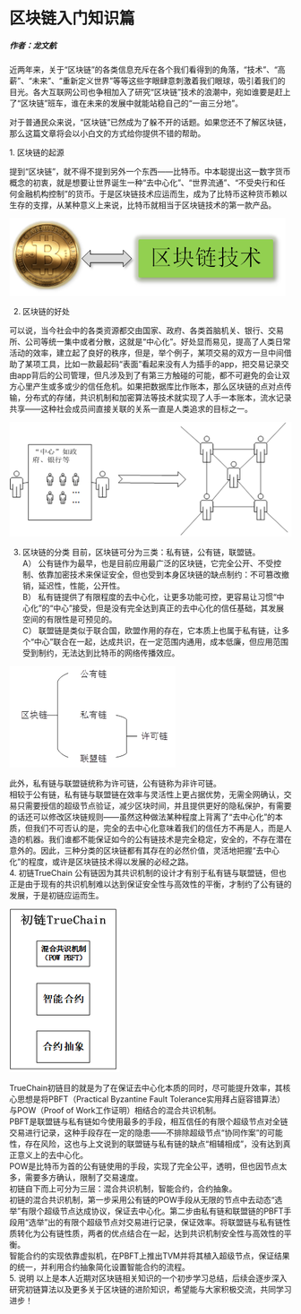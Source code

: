 # 区块链入门知识篇
##### 作者：龙文航
<p>近两年来，关于“区块链”的各类信息充斥在各个我们看得到的角落，“技术”、“高薪”、“未来”、“重新定义世界”等等这些字眼肆意刺激着我们眼球，吸引着我们的目光。各大互联网公司也争相加入了研究“区块链”技术的浪潮中，宛如谁要是赶上了“区块链”班车，谁在未来的发展中就能站稳自己的“一亩三分地”。</p>
<p>对于普通民众来说，“区块链”已然成为了躲不开的话题。如果您还不了解区块链，那么这篇文章将会以小白文的方式给你提供不错的帮助。</p>
1. 区块链的起源
<p>提到“区块链”，就不得不提到另外一个东西——比特币。中本聪提出这一数字货币概念的初衷，就是想要让世界诞生一种“去中心化”、“世界流通”、“不受央行和任何金融机构控制”的货币。于是区块链技术应运而生，成为了比特币这种货币赖以生存的支撑，从某种意义上来说，比特币就相当于区块链技术的第一款产品。</p>

![avatar](https://github.com/SmallNancy/trueChain/blob/master/pic1.png)

2. 区块链的好处
<p>可以说，当今社会中的各类资源都交由国家、政府、各类首脑机关、银行、交易所、公司等统一集中或者分散，这就是“中心化”。好处显而易见，提高了人类日常活动的效率，建立起了良好的秩序，但是，举个例子，某项交易的双方一旦中间借助了某项工具，比如一款最起码“表面”看起来没有人为插手的app，把交易记录交由app背后的公司管理，但凡涉及到了有第三方触碰的可能，都不可避免的会让双方心里产生或多或少的信任危机。如果把数据库比作账本，那么区块链的点对点传输，分布式的存储，共识机制和加密算法等技术就实现了人手一本账本，流水记录共享——这种社会成员间直接关联的关系一直是人类追求的目标之一。</p>

![avatar](https://github.com/SmallNancy/trueChain/blob/master/pic2.png)

3. 区块链的分类
目前，区块链可分为三类：私有链，公有链，联盟链。<br>
A）	公有链作为最早，也是目前应用最广泛的区块链，它完全公开、不受控制、依靠加密技术来保证安全，但也受到本身区块链的缺点制约：不可篡改撤销，延迟性，性能，公开性。<br>
B）	私有链提供了有限程度的去中心化，让更多功能可控，更容易让习惯“中心化”的“中心”接受，但是没有完全达到真正的去中心化的信任基础，其发展空间的有限性是可预见的。<br>
C）	联盟链是类似于联合国，欧盟作用的存在，它本质上也属于私有链，让多个“中心”联合在一起，达成共识，在一定范围内通用，成本低廉，但应用范围受到制约，无法达到比特币的网络传播效应。<br>

![avatar](https://github.com/SmallNancy/trueChain/blob/master/pic3.png)

此外，私有链与联盟链统称为许可链，公有链称为非许可链。<br>
相较于公有链，私有链与联盟链在效率与灵活性上更占据优势，无需全网确认，交易只需要授信的超级节点验证，减少区块时间，并且提供更好的隐私保护，有需要的话还可以修改区块链规则——虽然这种做法某种程度上背离了“去中心化”的本质，但我们不可否认的是，完全的去中心化意味着我们的信任方不再是人，而是人造的机器。我们谁都不能保证如今的公有链技术是完全稳定，安全的，不存在潜在意外的。因此，三种分类的区块链都有其存在的必然价值，灵活地把握“去中心化”的程度，或许是区块链技术得以发展的必经之路。<br>
4. 初链TrueChain
   公有链因为其共识机制的设计才有别于私有链与联盟链，但也正是由于现有的共识机制难以达到保证安全性与高效性的平衡，才制约了公有链的发展，于是初链应运而生。<br>
   
   ![avatar](https://github.com/SmallNancy/trueChain/blob/master/pic4png.png)
   
TrueChain初链目的就是为了在保证去中心化本质的同时，尽可能提升效率，其核心思想是将PBFT（Practical Byzantine Fault Tolerance实用拜占庭容错算法）与POW（Proof of Work工作证明）相结合的混合共识机制。<br>
PBFT是联盟链与私有链如今使用最多的手段，相互信任的有限个超级节点对全链交易进行记录，这种手段存在一定的隐患——不排除超级节点“协同作案”的可能性，存在风险，这也与上文说到的联盟链与私有链的缺点“相辅相成”，没有达到真正意义上的去中心化。<br>
POW是比特币为首的公有链使用的手段，实现了完全公平，透明，但也因节点太多，需要多方确认，限制了交易速度。<br>
初链自下而上可分为三层：混合共识机制，智能合约，合约抽象。<br>
初链的混合共识机制，第一步采用公有链的POW手段从无限的节点中去动态“选举”有限个超级节点达成协议，保证去中心化。第二步由私有链和联盟链的PBFT手段用“选举”出的有限个超级节点対交易进行记录，保证效率。将联盟链与私有链性质转化为公有链性质，两者的优点结合在一起，达到共识机制安全性与高效性的平衡。<br>
智能合约的实现依靠虚拟机，在PBFT上推出TVM并将其植入超级节点，保证结果的统一，并利用合约抽象简化设置智能合约的流程。<br>
5. 说明
以上是本人近期对区块链相关知识的一个初步学习总结，后续会逐步深入研究初链算法以及更多关于区块链的进阶知识，希望能与大家积极交流，共同学习进步！

